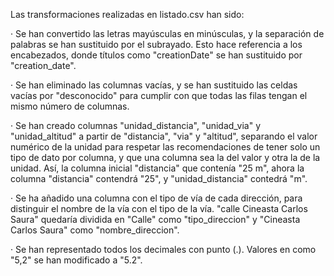 Las transformaciones realizadas en listado.csv han sido:

· Se han convertido las letras mayúsculas en minúsculas, y la separación de palabras se han sustituido por el subrayado. Esto hace referencia a los encabezados, donde títulos como "creationDate" se han sustituido por "creation_date".

· Se han eliminado las columnas vacías, y se han sustituido las celdas vacías por "desconocido" para cumplir con que todas las filas tengan el mismo número de columnas.

· Se han creado columnas "unidad_distancia", "unidad_via" y "unidad_altitud" a partir de "distancia", "via" y "altitud", separando el valor numérico de la unidad para respetar las recomendaciones de tener solo un tipo de dato por columna, y que una columna sea la del valor y otra la de la unidad. Así, la columna inicial "distancia" que contenía "25 m", ahora la columna "distancia" contendrá "25", y "unidad_distancia" contedrá "m".

· Se ha añadido una columna con el tipo de vía de cada dirección, para distinguir el nombre de la vía con el tipo de la vía. "calle Cineasta Carlos Saura" quedaría dividida en "Calle" como "tipo_direccion" y "Cineasta Carlos Saura" como "nombre_direccion".

· Se han representado todos los decimales con punto (.). Valores en como "5,2" se han modificado a "5.2".